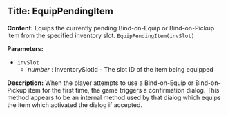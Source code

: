 ## Title: EquipPendingItem

**Content:**
Equips the currently pending Bind-on-Equip or Bind-on-Pickup item from the specified inventory slot.
`EquipPendingItem(invSlot)`

**Parameters:**
- `invSlot`
  - *number* : InventorySlotId - The slot ID of the item being equipped

**Description:**
When the player attempts to use a Bind-on-Equip or Bind-on-Pickup item for the first time, the game triggers a confirmation dialog. This method appears to be an internal method used by that dialog which equips the item which activated the dialog if accepted.